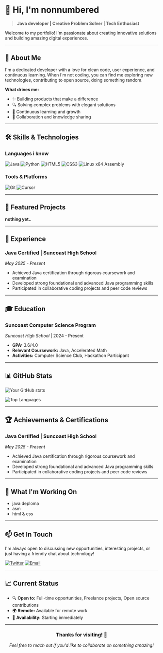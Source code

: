 # 👋 Hi, I'm nonnumbered

> **Java developer | Creative Problem Solver | Tech Enthusiast**

Welcome to my portfolio! I'm passionate about creating innovative solutions and building amazing digital experiences.

---

## 🚀 About Me

I'm a dedicated developer with a love for clean code, user experience, and continuous learning. When I'm not coding, you can find me exploring new technologies, contributing to open source, doing something random.

**What drives me:**
- ✨ Building products that make a difference
- 🔍 Solving complex problems with elegant solutions
- 🌱 Continuous learning and growth
- 🤝 Collaboration and knowledge sharing

---

## 🛠️ Skills & Technologies

### **Languages i know**
![Java](https://img.shields.io/badge/Java-ED8B00?style=for-the-badge&logo=java&logoColor=white)
![Python](https://img.shields.io/badge/Python-3776AB?style=for-the-badge&logo=python&logoColor=white)
![HTML5](https://img.shields.io/badge/HTML5-E34F26?style=for-the-badge&logo=html5&logoColor=white)
![CSS3](https://img.shields.io/badge/CSS3-1572B6?style=for-the-badge&logo=css3&logoColor=white)
![Linux x64 Assembly](https://img.shields.io/badge/Linux%20x64%20Assembly-008000?style=for-the-badge&logo=linux&logoColor=white)


### **Tools & Platforms**
![Git](https://img.shields.io/badge/Git-F05032?style=for-the-badge&logo=git&logoColor=white)
![Cursor](https://img.shields.io/badge/Cursor-1A73E8?style=for-the-badge&logo=cursor&logoColor=white)

---

## 🎯 Featured Projects
**nothing yet..**

---

## 💼 Experience

### **Java Certified** | Suncoast High School
*May 2025 - Present*
- Achieved Java certification through rigorous coursework and examination
- Developed strong foundational and advanced Java programming skills
- Participated in collaborative coding projects and peer code reviews


---

## 🎓 Education

### **Suncoast Computer Science Program**
*Suncoast High School* | 2024 - Present
- **GPA:** 3.6/4.0
- **Relevant Coursework:** Java, Accelerated Math
- **Activities:** Computer Science Club, Hackathon Participant

---

## 📊 GitHub Stats

![Your GitHub stats](https://github-readme-stats.vercel.app/api?username=nonnumbered&show_icons=true&theme=radical)

![Top Languages](https://github-readme-stats.vercel.app/api/top-langs/?username=nonnumbered&layout=compact&theme=radical)

---

## 🏆 Achievements & Certifications

### **Java Certified** | Suncoast High School
*May 2025 - Present*
- Achieved Java certification through rigorous coursework and examination
- Developed strong foundational and advanced Java programming skills
- Participated in collaborative coding projects and peer code reviews


---

## 🌟 What I'm Working On

- java deploma
- asm
- html & css

---

## 📫 Get In Touch

I'm always open to discussing new opportunities, interesting projects, or just having a friendly chat about technology!


[![Twitter](https://img.shields.io/badge/Twitter-1DA1F2?style=for-the-badge&logo=twitter&logoColor=white)](https://twitter.com/nonnumbered)
[![Email](https://img.shields.io/badge/Email-D14836?style=for-the-badge&logo=gmail&logoColor=white)](mailto:nonnumbered@gmail.com.com)


---

## 📈 Current Status

- 🔍 **Open to:** Full-time opportunities, Freelance projects, Open source contributions
- 🌍 **Remote:** Available for remote work
- 🚀 **Availability:** Starting immediately

---

<div align="center">

### Thanks for visiting! 👋

*Feel free to reach out if you'd like to collaborate on something amazing!*

</div>
